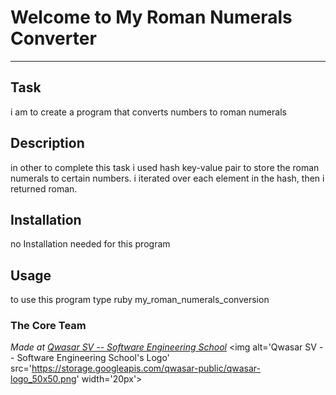 # Welcome to My Roman Numerals Converter
***

## Task
i am to create a program that converts numbers to roman numerals
## Description
in other to complete this task i used hash key-value pair to store the roman numerals to certain numbers.
i iterated over each element in the hash, then i returned roman. 

## Installation
no Installation needed for this program

## Usage
to use this program type ruby my_roman_numerals_conversion

### The Core Team


<span><i>Made at <a href='https://qwasar.io'>Qwasar SV -- Software Engineering School</a></i></span>
<span><img alt='Qwasar SV -- Software Engineering School's Logo' src='https://storage.googleapis.com/qwasar-public/qwasar-logo_50x50.png' width='20px'></span>
